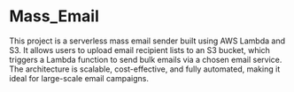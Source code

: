# Mass_Email
This project is a serverless mass email sender built using AWS Lambda and S3. It allows users to upload email recipient lists to an S3 bucket, which triggers a Lambda function to send bulk emails via a chosen email service. The architecture is scalable, cost-effective, and fully automated, making it ideal for large-scale email campaigns.

